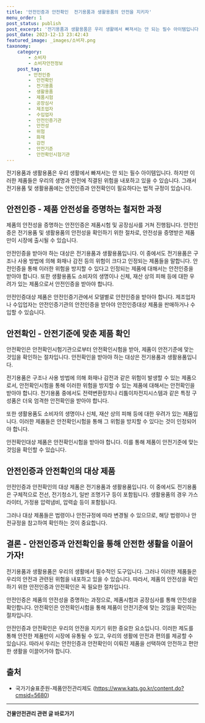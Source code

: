```yaml
---
title: '안전인증과 안전확인  전기용품과 생활용품의 안전을 지키자'
menu_order: 1
post_status: publish
post_excerpt: '전기용품과 생활용품은 우리 생활에서 빠져서는 안 되는 필수 아이템입니다. 하지만 이러한 제품들은 우리의 생명과 안전에 직결된 위험을 내포하고 있을 수 있습니다. 그래서 전기용품 및 생활용품에는 안전인증과 안전확인이 필요하다는 법적 규정이 있습니다.'
post_date: 2023-12-13 23:42:43
featured_image: _images/소비자.png
taxonomy:
    category:
        - 소비자
        - 소비자안전정보
    post_tag:
        - 안전인증
        -  안전확인
        -  전기용품
        -  생활용품
        -  제품시험
        -  공장심사
        -  제조업자
        -  수입업자
        -  안전인증기관
        -  안전성
        -  위험
        -  화재
        -  감전
        -  안전기준
        -  안전확인시험기관
---
```



전기용품과 생활용품은 우리 생활에서 빠져서는 안 되는 필수 아이템입니다. 하지만 이러한 제품들은 우리의 생명과 안전에 직결된 위험을 내포하고 있을 수 있습니다. 그래서 전기용품 및 생활용품에는 안전인증과 안전확인이 필요하다는 법적 규정이 있습니다.

## 안전인증 - 제품 안전성을 증명하는 철저한 과정

제품의 안전성을 증명하는 안전인증은 제품시험 및 공장심사를 거쳐 진행됩니다. 안전인증은 전기용품 및 생활용품의 안전성을 확인하기 위한 절차로, 안전성을 증명받은 제품만이 시장에 출시될 수 있습니다.

안전인증을 받아야 하는 대상은 전기용품과 생활용품입니다. 이 중에서도 전기용품은 구조나 사용 방법에 의해 화재나 감전 등의 위험이 크다고 인정되는 제품들을 말합니다. 안전인증을 통해 이러한 위험을 방지할 수 있다고 인정되는 제품에 대해서는 안전인증을 받아야 합니다. 또한 생활용품도 소비자의 생명이나 신체, 재산 상의 피해 등에 대한 우려가 있는 제품으로서 안전인증을 받아야 합니다.

안전인증대상 제품은 안전인증기관에서 모델별로 안전인증을 받아야 합니다. 제조업자나 수입업자는 안전인증기관의 안전인증을 받아야 안전인증대상 제품을 판매하거나 수입할 수 있습니다.

## 안전확인 - 안전기준에 맞춘 제품 확인

안전확인은 안전확인시험기관으로부터 안전확인시험을 받아, 제품이 안전기준에 맞는 것임을 확인하는 절차입니다. 안전확인을 받아야 하는 대상은 전기용품과 생활용품입니다.

전기용품은 구조나 사용 방법에 의해 화재나 감전과 같은 위험이 발생할 수 있는 제품으로서, 안전확인시험을 통해 이러한 위험을 방지할 수 있는 제품에 대해서는 안전확인을 받아야 합니다. 전기용품 중에서도 전력변환장치나 리튬이차전지시스템과 같은 특정 구성품은 더욱 엄격한 안전확인을 받아야 합니다.

또한 생활용품도 소비자의 생명이나 신체, 재산 상의 피해 등에 대한 우려가 있는 제품입니다. 이러한 제품들은 안전확인시험을 통해 그 위험을 방지할 수 있다는 것이 인정되어야 합니다.

안전확인대상 제품은 안전확인시험을 받아야 합니다. 이를 통해 제품이 안전기준에 맞는 것임을 확인할 수 있습니다.

## 안전인증과 안전확인의 대상 제품

안전인증과 안전확인의 대상 제품은 전기용품과 생활용품입니다. 이 중에서도 전기용품은 구체적으로 전선, 전기청소기, 일반 조명기구 등이 포함됩니다. 생활용품의 경우 가스라이터, 가정용 압력냄비, 압력솥 등이 포함됩니다.

그러나 대상 제품들은 법령이나 안전규정에 따라 변경될 수 있으므로, 해당 법령이나 안전규정을 참고하여 확인하는 것이 중요합니다.

## 결론 - 안전인증과 안전확인을 통해 안전한 생활을 이끌어가자!

전기용품과 생활용품은 우리의 생활에서 필수적인 도구입니다. 그러나 이러한 제품들은 우리의 안전과 관련된 위험을 내포하고 있을 수 있습니다. 따라서, 제품의 안전성을 확인하기 위한 안전인증과 안전확인은 꼭 필요한 절차입니다.

안전인증은 제품의 안전성을 증명하는 과정으로, 제품시험과 공장심사를 통해 안전성을 확인합니다. 안전확인은 안전확인시험을 통해 제품이 안전기준에 맞는 것임을 확인하는 절차입니다.

안전인증과 안전확인은 우리의 안전을 지키기 위한 중요한 요소입니다. 이러한 제도를 통해 안전한 제품만이 시장에 유통될 수 있고, 우리의 생활에 안전과 편의를 제공할 수 있습니다. 따라서 우리는 안전인증과 안전확인이 이뤄진 제품을 선택하여 안전하고 편안한 생활을 이끌어가야 합니다. 

## 출처

- 국가기술표준원-제품안전관리제도 (https://www.kats.go.kr/content.do?cmsid=5680)
<!-- wp:separator -->
<hr class="wp-block-separator has-alpha-channel-opacity"/>
<!-- /wp:separator -->

<!-- wp:group {"backgroundColor":"base","layout":{"type":"constrained"}} -->
<div class="wp-block-group has-base-background-color has-background"><!-- wp:paragraph {"align":"center","fontSize":"medium"} -->
<p class="has-text-align-center has-large-font-size"><strong>건물안전관리 관련 글 바로가기</strong></p>
<!-- /wp:paragraph -->


<!-- wp:latest-posts
{"categories":[{"id":22644,"count":19,"description":"","link":"https://uknowlaw.com/category/%ea%b1%b4%eb%ac%bc%ec%95%88%ec%a0%84%ea%b4%80%eb%a6%ac/","name":"건물안전관리","slug":"건물안전관리","taxonomy":"category","parent":0,"meta":[],"_links":{"self":[{"href":"https://uknowlaw.com/wp-json/wp/v2/categories/22644"}],"collection":[{"href":"https://uknowlaw.com/wp-json/wp/v2/categories"}],"about":[{"href":"https://uknowlaw.com/wp-json/wp/v2/taxonomies/category"}],"wp:post_type":[{"href":"https://uknowlaw.com/wp-json/wp/v2/posts?categories=22644"}],"curies":[{"name":"wp","href":"https://api.w.org/{rel}","templated":true}]}}],"postsToShow":100,"excerptLength":28,"postLayout":"grid","columns":2,"featuredImageAlign":"left","featuredImageSizeSlug":"large","fontSize":"small"} /--></div>
<!-- /wp:group -->